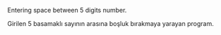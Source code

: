 Entering space between 5 digits number.

Girilen 5 basamaklı sayının arasına boşluk bırakmaya yarayan program.
